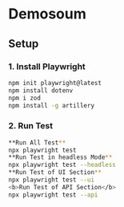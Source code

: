 # Demosoum

## Setup

### 1. Install Playwright

```bash
npm init playwright@latest
npm install dotenv
npm i zod
npm install -g artillery

```

### 2.  Run Test 
```bash
**Run All Test**
npx playwright test
**Run Test in headless Mode**
npx playwright test --headless
**Run Test of UI Section**
npx playwright test --ui
<b>Run Test of API Section</b>
npx playwright test --api
```








